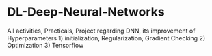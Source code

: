 # DL-Deep-Neural-Networks
All activities, Practicals, Project regarding DNN, its improvement of Hyperparameters 1) initialization, Regularization, Gradient Checking 2) Optimization 3) Tensorflow
